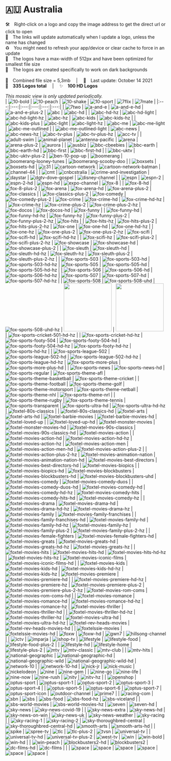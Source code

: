🇦🇺 Australia
===============
🛠 Right-click on a logo and copy the image address to get the direct url or click to open  
🔗 The links will update automatically when I update a logo, unless the name has changed  
♻️ You might need to refresh your app/device or clear cache to force in an update  
📐 The logos have a max-width of 512px and have been optimized for smallest file size  
🖤 The logos are created specifically to work on dark backgrounds  
   
💾 Combined file size = 5,3mb  |  📅 Last update: October 14 2021  
🎨 __335 Logos total__  |  ✨ __100 HD Logos__
   
   
*This mosaic view is only updated periodically.*  
| ![10-bold] | ![10-peach] | ![10-shake] | ![10-sport] | ![7flix] | ![7mate] |
|:---:|:---:|:---:|:---:|:---:|:---:|
| ![7two] | ![a-and-e] | ![a-and-e-hd] | ![a-and-e-plus-2] | ![abc] | ![abc-hd] |
| ![abc-hd-hz] | ![abc-hd-light] | ![abc-hd-light-hz] | ![abc-hz] | ![abc-kids] | ![abc-kids-hz] |
| ![abc-kids-plus] | ![abc-light] | ![abc-light-hz] | ![abc-me] | ![abc-me-light] | ![abc-me-outlined] |
| ![abc-me-outlined-light] | ![abc-news] | ![abc-news-hz] | ![abc-tv-plus] | ![abc-tv-plus-hz] | ![acc-tv] |
| ![adult-swim] | ![animal-planet] | ![antenna-pacific] | ![arena] | ![arena-plus-2] | ![aurora] |
| ![ausbiz] | ![bbc-cbeebies] | ![bbc-earth] | ![bbc-earth-hd] | ![bbc-first] | ![bbc-first-hd] |
| ![bbc-uktv] | ![bbc-uktv-plus-2] | ![ben-10-pop-up] | ![boomerang] | ![boomerang-looney-tunes] | ![boomerang-scooby-doo] |
| ![boxsets] | ![boxsets-hd] | ![c31] | ![cartoon-network] | ![cartoon-network-batman] | ![channel-44] |
| ![cmt] | ![cnbcstralia] | ![crime-and-investigation] | ![daystar] | ![dgtv-dove-gospel] | ![disney-channel] |
| ![espn] | ![espn-2] | ![espn-2-hd] | ![espn-hd] | ![expo-channel] | ![fox-8] |
| ![fox-8-hd] | ![fox-8-plus-2] | ![fox-arena] | ![fox-arena-hd] | ![fox-arena-plus-2] | ![fox-classics] |
| ![fox-classics-plus-2] | ![fox-comedy] | ![fox-comedy-plus-2] | ![fox-crime] | ![fox-crime-hd] | ![fox-crime-hd-hz] |
| ![fox-crime-hz] | ![fox-crime-plus-2] | ![fox-crime-plus-2-hz] | ![fox-docos] | ![fox-docos-hd] | ![fox-funny] |
| ![fox-funny-hd] | ![fox-funny-hd-hz] | ![fox-funny-hz] | ![fox-funny-plus-2] | ![fox-funny-plus-2-hz] | ![fox-hits] |
| ![fox-hits-hz] | ![fox-hits-plus-2] | ![fox-hits-plus-2-hz] | ![fox-one] | ![fox-one-hd] | ![fox-one-hd-hz] |
| ![fox-one-hz] | ![fox-one-plus-2] | ![fox-one-plus-2-hz] | ![fox-scifi] | ![fox-scifi-hd] | ![fox-scifi-hd-hz] |
| ![fox-scifi-hz] | ![fox-scifi-plus-2] | ![fox-scifi-plus-2-hz] | ![fox-showcase] | ![fox-showcase-hd] | ![fox-showcase-plus-2] |
| ![fox-sleuth] | ![fox-sleuth-hd] | ![fox-sleuth-hd-hz] | ![fox-sleuth-hz] | ![fox-sleuth-plus-2] | ![fox-sleuth-plus-2-hz] |
| ![fox-sports-503] | ![fox-sports-503-hd] | ![fox-sports-503-hd-hz] | ![fox-sports-505] | ![fox-sports-505-hd] | ![fox-sports-505-hd-hz] |
| ![fox-sports-506] | ![fox-sports-506-hd] | ![fox-sports-506-hd-hz] | ![fox-sports-507] | ![fox-sports-507-hd] | ![fox-sports-507-hd-hz] |
| ![fox-sports-508] | ![fox-sports-508-uhd] | ![fox-sports-508-uhd-hz] | <img src=https://raw.githubusercontent.com/Tapiosinn/tv-logos/master/countries/australia/fox-sports-cricket-501-au.png height="150px"> | <img src=https://raw.githubusercontent.com/Tapiosinn/tv-logos/master/countries/australia/fox-sports-cricket-501-hd-au.png height="150px"> | ![fox-sports-cricket-501-hd-hz] |
| ![fox-sports-cricket-hd-hz] | ![fox-sports-footy-504] | ![fox-sports-footy-504-hd] | ![fox-sports-footy-504-hd-hz] | ![fox-sports-footy-hd-hz] | ![fox-sports-hd-hz] |
| ![fox-sports-league-502] | ![fox-sports-league-502-hd] | ![fox-sports-league-502-hd-hz] | ![fox-sports-league-hd-hz] | ![fox-sports-more-plus] | ![fox-sports-more-plus-hd] |
| ![fox-sports-news] | ![fox-sports-news-hd] | ![fox-sports-regular] | ![fox-sports-theme-afl] | ![fox-sports-theme-basketball] | ![fox-sports-theme-cricket] |
| ![fox-sports-theme-football] | ![fox-sports-theme-golf] | ![fox-sports-theme-motorsport] | ![fox-sports-theme-netball] | ![fox-sports-theme-nhl] | ![fox-sports-theme-nrl] |
| ![fox-sports-theme-rugby] | ![fox-sports-theme-tennis] | ![fox-sports-transparent] | ![fox-sports-ultra-hd] | ![fox-sports-ultra-hd-hz] | ![foxtel-80s-classics] |
| ![foxtel-80s-classics-hd] | ![foxtel-arts] | ![foxtel-arts-hd] | ![foxtel-barbie-movies] | ![foxtel-barbie-movies-hd] | ![foxtel-loved-up] |
| ![foxtel-loved-up-hd] | ![foxtel-monster-movies] | ![foxtel-monster-movies-hd] | ![foxtel-movies-90s-classics] | ![foxtel-movies-90s-classics-hd] | ![foxtel-movies-action] |
| ![foxtel-movies-action-hd] | ![foxtel-movies-action-hd-hz] | ![foxtel-movies-action-hz] | ![foxtel-movies-action-men] | ![foxtel-movies-action-men-hd] | ![foxtel-movies-action-plus-2] |
| ![foxtel-movies-action-plus-2-hz] | ![foxtel-movies-animation-nation] | ![foxtel-movies-animation-nation-hd] | ![foxtel-movies-best-directors] | ![foxtel-movies-best-directors-hd] | ![foxtel-movies-biopics] |
| ![foxtel-movies-biopics-hd] | ![foxtel-movies-blockbusters] | ![foxtel-movies-blockbusters-hd] | ![foxtel-movies-blockbusters-uhd] | ![foxtel-movies-comedy] | ![foxtel-movies-comedy-duos] |
| ![foxtel-movies-comedy-duos-hd] | ![foxtel-movies-comedy-hd] | ![foxtel-movies-comedy-hd-hz] | ![foxtel-movies-comedy-hits] | ![foxtel-movies-comedy-hits-hd] | ![foxtel-movies-comedy-hz] |
| ![foxtel-movies-drama] | ![foxtel-movies-drama-hd] | ![foxtel-movies-drama-hd-hz] | ![foxtel-movies-drama-hz] | ![foxtel-movies-family] | ![foxtel-movies-family-franchises] |
| ![foxtel-movies-family-franchises-hd] | ![foxtel-movies-family-hd] | ![foxtel-movies-family-hd-hz] | ![foxtel-movies-family-hz] | ![foxtel-movies-family-plus-2] | ![foxtel-movies-family-plus-2-hz] |
| ![foxtel-movies-female-fighters] | ![foxtel-movies-female-fighters-hd] | ![foxtel-movies-greats] | ![foxtel-movies-greats-hd] | ![foxtel-movies-greats-hd-hz] | ![foxtel-movies-greats-hz] |
| ![foxtel-movies-hits] | ![foxtel-movies-hits-hd] | ![foxtel-movies-hits-hd-hz] | ![foxtel-movies-hits-hz] | ![foxtel-movies-iconic-films] | ![foxtel-movies-iconic-films-hd] |
| ![foxtel-movies-kids] | ![foxtel-movies-kids-hd] | ![foxtel-movies-kids-hd-hz] | ![foxtel-movies-kids-hz] | ![foxtel-movies-premiere] | ![foxtel-movies-premiere-hd] |
| ![foxtel-movies-premiere-hd-hz] | ![foxtel-movies-premiere-hz] | ![foxtel-movies-premiere-plus-2] | ![foxtel-movies-premiere-plus-2-hz] | ![foxtel-movies-rom-coms] | ![foxtel-movies-rom-coms-hd] |
| ![foxtel-movies-romance] | ![foxtel-movies-romance-hd] | ![foxtel-movies-romance-hd-hz] | ![foxtel-movies-romance-hz] | ![foxtel-movies-thriller] | ![foxtel-movies-thriller-hd] |
| ![foxtel-movies-thriller-hd-hz] | ![foxtel-movies-thriller-hz] | ![foxtel-movies-ultra-hd] | ![foxtel-movies-ultra-hd-hz] | ![foxtel-rev-heads-movies] | ![foxtel-rev-heads-movies-hd] |
| ![foxtelssie-movies] | ![foxtelssie-movies-hd] | ![foxw] | ![foxw-hd] | ![gwn7] | ![hillsong-channel] |
| ![ictv] | ![imparja] | ![ishop-tv] | ![lifestyle] | ![lifestyle-food] | ![lifestyle-food-plus-2] |
| ![lifestyle-hd] | ![lifestyle-home] | ![lifestyle-plus-2] | ![mtv] | ![mtv-classic] | ![mtv-club] |
| ![mtv-hits] | ![national-geographic] | ![national-geographic-hd] | ![national-geographic-wild] | ![national-geographic-wild-hd] | ![network-10] |
| ![network-10-hd] | ![nick-jr] | ![nick-music] | ![nickelodeon] | ![nine] | ![nine-gem] |
| ![nine-go] | ![nine-life] | ![nine-now] | ![nine-rush] | ![nitv] | ![nitv-hz] |
| ![openshop] | ![optus-sport] | ![optus-sport-1] | ![optus-sport-2] | ![optus-sport-3] | ![optus-sport-4] |
| ![optus-sport-5] | ![optus-sport-6] | ![optus-sport-7] | ![optus-sport-icon] | ![outdoor-channel] | ![prime7] |
| ![racing-com] | ![sbn] | ![sbs] | ![sbs-food] | ![sbs-food-hz] | ![sbs-viceland] |
| ![sbs-world-movies] | ![sbs-world-movies-hz] | ![seven] | ![seven-hd] | ![sky-news] | ![sky-news-covid-19] |
| ![sky-news-extra] | ![sky-news-hd] | ![sky-news-on-win] | ![sky-news-uk] | ![sky-news-weather] | ![sky-racing] |
| ![sky-racing-1] | ![sky-racing-2] | ![sky-thoroughbred-central] | ![sky-thoroughbred-central-hd] | ![smooth-arts] | ![smooth-arts-hd] |
| ![spike] | ![spree-tv] | ![tlc] | ![tlc-plus-2] | ![tvsn] | ![universal-tv] |
| ![universal-tv-hd] | ![universal-tv-plus-2] | ![west-tv] | ![win] | ![win-bold] | ![win-hd] |
| ![win-peach] | ![blockbusters2-hd] | ![blockbusters2] | ![dc-films-hd] | ![dc-films] |  |
| ![space] | ![space] | ![space] | ![space] | ![space] | ![space] |

[10-bold]:https://raw.githubusercontent.com/Tapiosinn/tv-logos/master/countries/australia/10-bold-au.png
[10-peach]:https://raw.githubusercontent.com/Tapiosinn/tv-logos/master/countries/australia/10-peach-au.png
[10-shake]:https://raw.githubusercontent.com/Tapiosinn/tv-logos/master/countries/australia/10-shake-au.png
[10-sport]:https://raw.githubusercontent.com/Tapiosinn/tv-logos/master/countries/australia/10-sport-au.png
[7flix]:https://raw.githubusercontent.com/Tapiosinn/tv-logos/master/countries/australia/7flix-au.png
[7mate]:https://raw.githubusercontent.com/Tapiosinn/tv-logos/master/countries/australia/7mate-au.png
[7two]:https://raw.githubusercontent.com/Tapiosinn/tv-logos/master/countries/australia/7two-au.png
[a-and-e]:https://raw.githubusercontent.com/Tapiosinn/tv-logos/master/countries/australia/a-and-e-au.png
[a-and-e-hd]:https://raw.githubusercontent.com/Tapiosinn/tv-logos/master/countries/australia/a-and-e-hd-au.png
[a-and-e-plus-2]:https://raw.githubusercontent.com/Tapiosinn/tv-logos/master/countries/australia/a-and-e-plus-2-au.png
[abc]:https://raw.githubusercontent.com/Tapiosinn/tv-logos/master/countries/australia/abc-au.png
[abc-hd]:https://raw.githubusercontent.com/Tapiosinn/tv-logos/master/countries/australia/abc-hd-au.png
[abc-hd-hz]:https://raw.githubusercontent.com/Tapiosinn/tv-logos/master/countries/australia/abc-hd-hz-au.png
[abc-hd-light]:https://raw.githubusercontent.com/Tapiosinn/tv-logos/master/countries/australia/abc-hd-light-au.png
[abc-hd-light-hz]:https://raw.githubusercontent.com/Tapiosinn/tv-logos/master/countries/australia/abc-hd-light-hz-au.png
[abc-hz]:https://raw.githubusercontent.com/Tapiosinn/tv-logos/master/countries/australia/abc-hz-au.png
[abc-kids]:https://raw.githubusercontent.com/Tapiosinn/tv-logos/master/countries/australia/abc-kids-au.png
[abc-kids-hz]:https://raw.githubusercontent.com/Tapiosinn/tv-logos/master/countries/australia/abc-kids-hz-au.png
[abc-kids-plus]:https://raw.githubusercontent.com/Tapiosinn/tv-logos/master/countries/australia/abc-kids-plus-au.png
[abc-light]:https://raw.githubusercontent.com/Tapiosinn/tv-logos/master/countries/australia/abc-light-au.png
[abc-light-hz]:https://raw.githubusercontent.com/Tapiosinn/tv-logos/master/countries/australia/abc-light-hz-au.png
[abc-me]:https://raw.githubusercontent.com/Tapiosinn/tv-logos/master/countries/australia/abc-me-au.png
[abc-me-light]:https://raw.githubusercontent.com/Tapiosinn/tv-logos/master/countries/australia/abc-me-light-au.png
[abc-me-outlined]:https://raw.githubusercontent.com/Tapiosinn/tv-logos/master/countries/australia/abc-me-outlined-au.png
[abc-me-outlined-light]:https://raw.githubusercontent.com/Tapiosinn/tv-logos/master/countries/australia/abc-me-outlined-light-au.png
[abc-news]:https://raw.githubusercontent.com/Tapiosinn/tv-logos/master/countries/australia/abc-news-au.png
[abc-news-hz]:https://raw.githubusercontent.com/Tapiosinn/tv-logos/master/countries/australia/abc-news-hz-au.png
[abc-tv-plus]:https://raw.githubusercontent.com/Tapiosinn/tv-logos/master/countries/australia/abc-tv-plus-au.png
[abc-tv-plus-hz]:https://raw.githubusercontent.com/Tapiosinn/tv-logos/master/countries/australia/abc-tv-plus-hz-au.png
[acc-tv]:https://raw.githubusercontent.com/Tapiosinn/tv-logos/master/countries/australia/acc-tv-au.png
[adult-swim]:https://raw.githubusercontent.com/Tapiosinn/tv-logos/master/countries/australia/adult-swim-au.png
[animal-planet]:https://raw.githubusercontent.com/Tapiosinn/tv-logos/master/countries/australia/animal-planet-au.png
[antenna-pacific]:https://raw.githubusercontent.com/Tapiosinn/tv-logos/master/countries/australia/antenna-pacific-au.png
[arena]:https://raw.githubusercontent.com/Tapiosinn/tv-logos/master/countries/australia/arena-au.png
[arena-plus-2]:https://raw.githubusercontent.com/Tapiosinn/tv-logos/master/countries/australia/arena-plus-2-au.png
[aurora]:https://raw.githubusercontent.com/Tapiosinn/tv-logos/master/countries/australia/aurora-au.png
[ausbiz]:https://raw.githubusercontent.com/Tapiosinn/tv-logos/master/countries/australia/ausbiz-au.png
[bbc-cbeebies]:https://raw.githubusercontent.com/Tapiosinn/tv-logos/master/countries/australia/bbc-cbeebies-au.png
[bbc-earth]:https://raw.githubusercontent.com/Tapiosinn/tv-logos/master/countries/australia/bbc-earth-au.png
[bbc-earth-hd]:https://raw.githubusercontent.com/Tapiosinn/tv-logos/master/countries/australia/bbc-earth-hd-au.png
[bbc-first]:https://raw.githubusercontent.com/Tapiosinn/tv-logos/master/countries/australia/bbc-first-au.png
[bbc-first-hd]:https://raw.githubusercontent.com/Tapiosinn/tv-logos/master/countries/australia/bbc-first-hd-au.png
[bbc-uktv]:https://raw.githubusercontent.com/Tapiosinn/tv-logos/master/countries/australia/bbc-uktv-au.png
[bbc-uktv-plus-2]:https://raw.githubusercontent.com/Tapiosinn/tv-logos/master/countries/australia/bbc-uktv-plus-2-au.png
[ben-10-pop-up]:https://raw.githubusercontent.com/Tapiosinn/tv-logos/master/countries/australia/ben-10-pop-up-au.png
[boomerang]:https://raw.githubusercontent.com/Tapiosinn/tv-logos/master/countries/australia/boomerang-au.png
[boomerang-looney-tunes]:https://raw.githubusercontent.com/Tapiosinn/tv-logos/master/countries/australia/boomerang-looney-tunes-au.png
[boomerang-scooby-doo]:https://raw.githubusercontent.com/Tapiosinn/tv-logos/master/countries/australia/boomerang-scooby-doo-au.png
[boxsets]:https://raw.githubusercontent.com/Tapiosinn/tv-logos/master/countries/australia/boxsets-au.png
[boxsets-hd]:https://raw.githubusercontent.com/Tapiosinn/tv-logos/master/countries/australia/boxsets-hd-au.png
[c31]:https://raw.githubusercontent.com/Tapiosinn/tv-logos/master/countries/australia/c31-au.png
[cartoon-network]:https://raw.githubusercontent.com/Tapiosinn/tv-logos/master/countries/australia/cartoon-network-au.png
[cartoon-network-batman]:https://raw.githubusercontent.com/Tapiosinn/tv-logos/master/countries/australia/cartoon-network-batman-au.png
[channel-44]:https://raw.githubusercontent.com/Tapiosinn/tv-logos/master/countries/australia/channel-44-au.png
[cmt]:https://raw.githubusercontent.com/Tapiosinn/tv-logos/master/countries/australia/cmt-au.png
[cnbcstralia]:https://raw.githubusercontent.com/Tapiosinn/tv-logos/master/countries/australia/cnbc-australia-au.png
[crime-and-investigation]:https://raw.githubusercontent.com/Tapiosinn/tv-logos/master/countries/australia/crime-and-investigation-au.png
[daystar]:https://raw.githubusercontent.com/Tapiosinn/tv-logos/master/countries/australia/daystar-au.png
[dgtv-dove-gospel]:https://raw.githubusercontent.com/Tapiosinn/tv-logos/master/countries/australia/dgtv-dove-gospel-au.png
[disney-channel]:https://raw.githubusercontent.com/Tapiosinn/tv-logos/master/countries/australia/disney-channel-au.png
[espn]:https://raw.githubusercontent.com/Tapiosinn/tv-logos/master/countries/australia/espn-au.png
[espn-2]:https://raw.githubusercontent.com/Tapiosinn/tv-logos/master/countries/australia/espn-2-au.png
[espn-2-hd]:https://raw.githubusercontent.com/Tapiosinn/tv-logos/master/countries/australia/espn-2-hd-au.png
[espn-hd]:https://raw.githubusercontent.com/Tapiosinn/tv-logos/master/countries/australia/espn-hd-au.png
[expo-channel]:https://raw.githubusercontent.com/Tapiosinn/tv-logos/master/countries/australia/expo-channel-au.png
[fox-8]:https://raw.githubusercontent.com/Tapiosinn/tv-logos/master/countries/australia/fox-8-au.png
[fox-8-hd]:https://raw.githubusercontent.com/Tapiosinn/tv-logos/master/countries/australia/fox-8-hd-au.png
[fox-8-plus-2]:https://raw.githubusercontent.com/Tapiosinn/tv-logos/master/countries/australia/fox-8-plus-2-au.png
[fox-arena]:https://raw.githubusercontent.com/Tapiosinn/tv-logos/master/countries/australia/fox-arena-au.png
[fox-arena-hd]:https://raw.githubusercontent.com/Tapiosinn/tv-logos/master/countries/australia/fox-arena-hd-au.png
[fox-arena-plus-2]:https://raw.githubusercontent.com/Tapiosinn/tv-logos/master/countries/australia/fox-arena-plus-2-au.png
[fox-classics]:https://raw.githubusercontent.com/Tapiosinn/tv-logos/master/countries/australia/fox-classics-au.png
[fox-classics-plus-2]:https://raw.githubusercontent.com/Tapiosinn/tv-logos/master/countries/australia/fox-classics-plus-2-au.png
[fox-comedy]:https://raw.githubusercontent.com/Tapiosinn/tv-logos/master/countries/australia/fox-comedy-au.png
[fox-comedy-plus-2]:https://raw.githubusercontent.com/Tapiosinn/tv-logos/master/countries/australia/fox-comedy-plus-2-au.png
[fox-crime]:https://raw.githubusercontent.com/Tapiosinn/tv-logos/master/countries/australia/fox-crime-au.png
[fox-crime-hd]:https://raw.githubusercontent.com/Tapiosinn/tv-logos/master/countries/australia/fox-crime-hd-au.png
[fox-crime-hd-hz]:https://raw.githubusercontent.com/Tapiosinn/tv-logos/master/countries/australia/fox-crime-hd-hz-au.png
[fox-crime-hz]:https://raw.githubusercontent.com/Tapiosinn/tv-logos/master/countries/australia/fox-crime-hz-au.png
[fox-crime-plus-2]:https://raw.githubusercontent.com/Tapiosinn/tv-logos/master/countries/australia/fox-crime-plus-2-au.png
[fox-crime-plus-2-hz]:https://raw.githubusercontent.com/Tapiosinn/tv-logos/master/countries/australia/fox-crime-plus-2-hz-au.png
[fox-docos]:https://raw.githubusercontent.com/Tapiosinn/tv-logos/master/countries/australia/fox-docos-au.png
[fox-docos-hd]:https://raw.githubusercontent.com/Tapiosinn/tv-logos/master/countries/australia/fox-docos-hd-au.png
[fox-funny]:https://raw.githubusercontent.com/Tapiosinn/tv-logos/master/countries/australia/fox-funny-au.png
[fox-funny-hd]:https://raw.githubusercontent.com/Tapiosinn/tv-logos/master/countries/australia/fox-funny-hd-au.png
[fox-funny-hd-hz]:https://raw.githubusercontent.com/Tapiosinn/tv-logos/master/countries/australia/fox-funny-hd-hz-au.png
[fox-funny-hz]:https://raw.githubusercontent.com/Tapiosinn/tv-logos/master/countries/australia/fox-funny-hz-au.png
[fox-funny-plus-2]:https://raw.githubusercontent.com/Tapiosinn/tv-logos/master/countries/australia/fox-funny-plus-2-au.png
[fox-funny-plus-2-hz]:https://raw.githubusercontent.com/Tapiosinn/tv-logos/master/countries/australia/fox-funny-plus-2-hz-au.png
[fox-hits]:https://raw.githubusercontent.com/Tapiosinn/tv-logos/master/countries/australia/fox-hits-au.png
[fox-hits-hz]:https://raw.githubusercontent.com/Tapiosinn/tv-logos/master/countries/australia/fox-hits-hz-au.png
[fox-hits-plus-2]:https://raw.githubusercontent.com/Tapiosinn/tv-logos/master/countries/australia/fox-hits-plus-2-au.png
[fox-hits-plus-2-hz]:https://raw.githubusercontent.com/Tapiosinn/tv-logos/master/countries/australia/fox-hits-plus-2-hz-au.png
[fox-one]:https://raw.githubusercontent.com/Tapiosinn/tv-logos/master/countries/australia/fox-one-au.png
[fox-one-hd]:https://raw.githubusercontent.com/Tapiosinn/tv-logos/master/countries/australia/fox-one-hd-au.png
[fox-one-hd-hz]:https://raw.githubusercontent.com/Tapiosinn/tv-logos/master/countries/australia/fox-one-hd-hz-au.png
[fox-one-hz]:https://raw.githubusercontent.com/Tapiosinn/tv-logos/master/countries/australia/fox-one-hz-au.png
[fox-one-plus-2]:https://raw.githubusercontent.com/Tapiosinn/tv-logos/master/countries/australia/fox-one-plus-2-au.png
[fox-one-plus-2-hz]:https://raw.githubusercontent.com/Tapiosinn/tv-logos/master/countries/australia/fox-one-plus-2-hz-au.png
[fox-scifi]:https://raw.githubusercontent.com/Tapiosinn/tv-logos/master/countries/australia/fox-scifi-au.png
[fox-scifi-hd]:https://raw.githubusercontent.com/Tapiosinn/tv-logos/master/countries/australia/fox-scifi-hd-au.png
[fox-scifi-hd-hz]:https://raw.githubusercontent.com/Tapiosinn/tv-logos/master/countries/australia/fox-scifi-hd-hz-au.png
[fox-scifi-hz]:https://raw.githubusercontent.com/Tapiosinn/tv-logos/master/countries/australia/fox-scifi-hz-au.png
[fox-scifi-plus-2]:https://raw.githubusercontent.com/Tapiosinn/tv-logos/master/countries/australia/fox-scifi-plus-2-au.png
[fox-scifi-plus-2-hz]:https://raw.githubusercontent.com/Tapiosinn/tv-logos/master/countries/australia/fox-scifi-plus-2-hz-au.png
[fox-showcase]:https://raw.githubusercontent.com/Tapiosinn/tv-logos/master/countries/australia/fox-showcase-au.png
[fox-showcase-hd]:https://raw.githubusercontent.com/Tapiosinn/tv-logos/master/countries/australia/fox-showcase-hd-au.png
[fox-showcase-plus-2]:https://raw.githubusercontent.com/Tapiosinn/tv-logos/master/countries/australia/fox-showcase-plus-2-au.png
[fox-sleuth]:https://raw.githubusercontent.com/Tapiosinn/tv-logos/master/countries/australia/fox-sleuth-au.png
[fox-sleuth-hd]:https://raw.githubusercontent.com/Tapiosinn/tv-logos/master/countries/australia/fox-sleuth-hd-au.png
[fox-sleuth-hd-hz]:https://raw.githubusercontent.com/Tapiosinn/tv-logos/master/countries/australia/fox-sleuth-hd-hz-au.png
[fox-sleuth-hz]:https://raw.githubusercontent.com/Tapiosinn/tv-logos/master/countries/australia/fox-sleuth-hz-au.png
[fox-sleuth-plus-2]:https://raw.githubusercontent.com/Tapiosinn/tv-logos/master/countries/australia/fox-sleuth-plus-2-au.png
[fox-sleuth-plus-2-hz]:https://raw.githubusercontent.com/Tapiosinn/tv-logos/master/countries/australia/fox-sleuth-plus-2-hz-au.png
[fox-sports-503]:https://raw.githubusercontent.com/Tapiosinn/tv-logos/master/countries/australia/fox-sports-503-au.png
[fox-sports-503-hd]:https://raw.githubusercontent.com/Tapiosinn/tv-logos/master/countries/australia/fox-sports-503-hd-au.png
[fox-sports-503-hd-hz]:https://raw.githubusercontent.com/Tapiosinn/tv-logos/master/countries/australia/fox-sports-503-hd-hz-au.png
[fox-sports-505]:https://raw.githubusercontent.com/Tapiosinn/tv-logos/master/countries/australia/fox-sports-505-au.png
[fox-sports-505-hd]:https://raw.githubusercontent.com/Tapiosinn/tv-logos/master/countries/australia/fox-sports-505-hd-au.png
[fox-sports-505-hd-hz]:https://raw.githubusercontent.com/Tapiosinn/tv-logos/master/countries/australia/fox-sports-505-hd-hz-au.png
[fox-sports-506]:https://raw.githubusercontent.com/Tapiosinn/tv-logos/master/countries/australia/fox-sports-506-au.png
[fox-sports-506-hd]:https://raw.githubusercontent.com/Tapiosinn/tv-logos/master/countries/australia/fox-sports-506-hd-au.png
[fox-sports-506-hd-hz]:https://raw.githubusercontent.com/Tapiosinn/tv-logos/master/countries/australia/fox-sports-506-hd-hz-au.png
[fox-sports-507]:https://raw.githubusercontent.com/Tapiosinn/tv-logos/master/countries/australia/fox-sports-507-au.png
[fox-sports-507-hd]:https://raw.githubusercontent.com/Tapiosinn/tv-logos/master/countries/australia/fox-sports-507-hd-au.png
[fox-sports-507-hd-hz]:https://raw.githubusercontent.com/Tapiosinn/tv-logos/master/countries/australia/fox-sports-507-hd-hz-au.png
[fox-sports-508]:https://raw.githubusercontent.com/Tapiosinn/tv-logos/master/countries/australia/fox-sports-508-au.png
[fox-sports-508-uhd]:https://raw.githubusercontent.com/Tapiosinn/tv-logos/master/countries/australia/fox-sports-508-uhd-au.png
[fox-sports-508-uhd-hz]:https://raw.githubusercontent.com/Tapiosinn/tv-logos/master/countries/australia/fox-sports-508-uhd-hz-au.png
[fox-sports-cricket-501]:https://raw.githubusercontent.com/Tapiosinn/tv-logos/master/countries/australia/fox-sports-cricket-501-au.png
[fox-sports-cricket-501-hd]:https://raw.githubusercontent.com/Tapiosinn/tv-logos/master/countries/australia/fox-sports-cricket-501-hd-au.png
[fox-sports-cricket-501-hd-hz]:https://raw.githubusercontent.com/Tapiosinn/tv-logos/master/countries/australia/fox-sports-cricket-501-hd-hz-au.png
[fox-sports-cricket-hd-hz]:https://raw.githubusercontent.com/Tapiosinn/tv-logos/master/countries/australia/fox-sports-cricket-hd-hz-au.png
[fox-sports-footy-504]:https://raw.githubusercontent.com/Tapiosinn/tv-logos/master/countries/australia/fox-sports-footy-504-au.png
[fox-sports-footy-504-hd]:https://raw.githubusercontent.com/Tapiosinn/tv-logos/master/countries/australia/fox-sports-footy-504-hd-au.png
[fox-sports-footy-504-hd-hz]:https://raw.githubusercontent.com/Tapiosinn/tv-logos/master/countries/australia/fox-sports-footy-504-hd-hz-au.png
[fox-sports-footy-hd-hz]:https://raw.githubusercontent.com/Tapiosinn/tv-logos/master/countries/australia/fox-sports-footy-hd-hz-au.png
[fox-sports-hd-hz]:https://raw.githubusercontent.com/Tapiosinn/tv-logos/master/countries/australia/fox-sports-hd-hz-au.png
[fox-sports-league-502]:https://raw.githubusercontent.com/Tapiosinn/tv-logos/master/countries/australia/fox-sports-league-502-au.png
[fox-sports-league-502-hd]:https://raw.githubusercontent.com/Tapiosinn/tv-logos/master/countries/australia/fox-sports-league-502-hd-au.png
[fox-sports-league-502-hd-hz]:https://raw.githubusercontent.com/Tapiosinn/tv-logos/master/countries/australia/fox-sports-league-502-hd-hz-au.png
[fox-sports-league-hd-hz]:https://raw.githubusercontent.com/Tapiosinn/tv-logos/master/countries/australia/fox-sports-league-hd-hz-au.png
[fox-sports-more-plus]:https://raw.githubusercontent.com/Tapiosinn/tv-logos/master/countries/australia/fox-sports-more-plus-au.png
[fox-sports-more-plus-hd]:https://raw.githubusercontent.com/Tapiosinn/tv-logos/master/countries/australia/fox-sports-more-plus-hd-au.png
[fox-sports-news]:https://raw.githubusercontent.com/Tapiosinn/tv-logos/master/countries/australia/fox-sports-news-au.png
[fox-sports-news-hd]:https://raw.githubusercontent.com/Tapiosinn/tv-logos/master/countries/australia/fox-sports-news-hd-au.png
[fox-sports-regular]:https://raw.githubusercontent.com/Tapiosinn/tv-logos/master/countries/australia/fox-sports-regular-au.png
[fox-sports-theme-afl]:https://raw.githubusercontent.com/Tapiosinn/tv-logos/master/countries/australia/fox-sports-theme-afl-au.png
[fox-sports-theme-basketball]:https://raw.githubusercontent.com/Tapiosinn/tv-logos/master/countries/australia/fox-sports-theme-basketball-au.png
[fox-sports-theme-cricket]:https://raw.githubusercontent.com/Tapiosinn/tv-logos/master/countries/australia/fox-sports-theme-cricket-au.png
[fox-sports-theme-football]:https://raw.githubusercontent.com/Tapiosinn/tv-logos/master/countries/australia/fox-sports-theme-football-au.png
[fox-sports-theme-golf]:https://raw.githubusercontent.com/Tapiosinn/tv-logos/master/countries/australia/fox-sports-theme-golf-au.png
[fox-sports-theme-motorsport]:https://raw.githubusercontent.com/Tapiosinn/tv-logos/master/countries/australia/fox-sports-theme-motorsport-au.png
[fox-sports-theme-netball]:https://raw.githubusercontent.com/Tapiosinn/tv-logos/master/countries/australia/fox-sports-theme-netball-au.png
[fox-sports-theme-nhl]:https://raw.githubusercontent.com/Tapiosinn/tv-logos/master/countries/australia/fox-sports-theme-nhl-au.png
[fox-sports-theme-nrl]:https://raw.githubusercontent.com/Tapiosinn/tv-logos/master/countries/australia/fox-sports-theme-nrl-au.png
[fox-sports-theme-rugby]:https://raw.githubusercontent.com/Tapiosinn/tv-logos/master/countries/australia/fox-sports-theme-rugby-au.png
[fox-sports-theme-tennis]:https://raw.githubusercontent.com/Tapiosinn/tv-logos/master/countries/australia/fox-sports-theme-tennis-au.png
[fox-sports-transparent]:https://raw.githubusercontent.com/Tapiosinn/tv-logos/master/countries/australia/fox-sports-transparent-au.png
[fox-sports-ultra-hd]:https://raw.githubusercontent.com/Tapiosinn/tv-logos/master/countries/australia/fox-sports-ultra-hd-au.png
[fox-sports-ultra-hd-hz]:https://raw.githubusercontent.com/Tapiosinn/tv-logos/master/countries/australia/fox-sports-ultra-hd-hz-au.png
[foxtel-80s-classics]:https://raw.githubusercontent.com/Tapiosinn/tv-logos/master/countries/australia/foxtel-movies/foxtel-80s-classics-au.png
[foxtel-80s-classics-hd]:https://raw.githubusercontent.com/Tapiosinn/tv-logos/master/countries/australia/foxtel-movies/foxtel-80s-classics-hd-au.png
[foxtel-arts]:https://raw.githubusercontent.com/Tapiosinn/tv-logos/master/countries/australia/foxtel-arts-au.png
[foxtel-arts-hd]:https://raw.githubusercontent.com/Tapiosinn/tv-logos/master/countries/australia/foxtel-arts-hd-au.png
[foxtel-barbie-movies]:https://raw.githubusercontent.com/Tapiosinn/tv-logos/master/countries/australia/foxtel-movies/foxtel-barbie-movies-au.png
[foxtel-barbie-movies-hd]:https://raw.githubusercontent.com/Tapiosinn/tv-logos/master/countries/australia/foxtel-movies/foxtel-barbie-movies-hd-au.png
[foxtel-loved-up]:https://raw.githubusercontent.com/Tapiosinn/tv-logos/master/countries/australia/foxtel-movies/foxtel-loved-up-au.png
[foxtel-loved-up-hd]:https://raw.githubusercontent.com/Tapiosinn/tv-logos/master/countries/australia/foxtel-movies/foxtel-loved-up-hd-au.png
[foxtel-monster-movies]:https://raw.githubusercontent.com/Tapiosinn/tv-logos/master/countries/australia/foxtel-movies/foxtel-monster-movies-au.png
[foxtel-monster-movies-hd]:https://raw.githubusercontent.com/Tapiosinn/tv-logos/master/countries/australia/foxtel-movies/foxtel-monster-movies-hd-au.png
[foxtel-movies-90s-classics]:https://raw.githubusercontent.com/Tapiosinn/tv-logos/master/countries/australia/foxtel-movies/foxtel-movies-90s-classics-au.png
[foxtel-movies-90s-classics-hd]:https://raw.githubusercontent.com/Tapiosinn/tv-logos/master/countries/australia/foxtel-movies/foxtel-movies-90s-classics-hd-au.png
[foxtel-movies-action]:https://raw.githubusercontent.com/Tapiosinn/tv-logos/master/countries/australia/foxtel-movies/foxtel-movies-action-au.png
[foxtel-movies-action-hd]:https://raw.githubusercontent.com/Tapiosinn/tv-logos/master/countries/australia/foxtel-movies/foxtel-movies-action-hd-au.png
[foxtel-movies-action-hd-hz]:https://raw.githubusercontent.com/Tapiosinn/tv-logos/master/countries/australia/foxtel-movies/foxtel-movies-action-hd-hz-au.png
[foxtel-movies-action-hz]:https://raw.githubusercontent.com/Tapiosinn/tv-logos/master/countries/australia/foxtel-movies/foxtel-movies-action-hz-au.png
[foxtel-movies-action-men]:https://raw.githubusercontent.com/Tapiosinn/tv-logos/master/countries/australia/foxtel-movies/foxtel-movies-action-men-au.png
[foxtel-movies-action-men-hd]:https://raw.githubusercontent.com/Tapiosinn/tv-logos/master/countries/australia/foxtel-movies/foxtel-movies-action-men-hd-au.png
[foxtel-movies-action-plus-2]:https://raw.githubusercontent.com/Tapiosinn/tv-logos/master/countries/australia/foxtel-movies/foxtel-movies-action-plus-2-au.png
[foxtel-movies-action-plus-2-hz]:https://raw.githubusercontent.com/Tapiosinn/tv-logos/master/countries/australia/foxtel-movies/foxtel-movies-action-plus-2-hz-au.png
[foxtel-movies-animation-nation]:https://raw.githubusercontent.com/Tapiosinn/tv-logos/master/countries/australia/foxtel-movies/foxtel-movies-animation-nation-au.png
[foxtel-movies-animation-nation-hd]:https://raw.githubusercontent.com/Tapiosinn/tv-logos/master/countries/australia/foxtel-movies/foxtel-movies-animation-nation-hd-au.png
[foxtel-movies-best-directors]:https://raw.githubusercontent.com/Tapiosinn/tv-logos/master/countries/australia/foxtel-movies/foxtel-movies-best-directors-au.png
[foxtel-movies-best-directors-hd]:https://raw.githubusercontent.com/Tapiosinn/tv-logos/master/countries/australia/foxtel-movies/foxtel-movies-best-directors-hd-au.png
[foxtel-movies-biopics]:https://raw.githubusercontent.com/Tapiosinn/tv-logos/master/countries/australia/foxtel-movies/foxtel-movies-biopics-au.png
[foxtel-movies-biopics-hd]:https://raw.githubusercontent.com/Tapiosinn/tv-logos/master/countries/australia/foxtel-movies/foxtel-movies-biopics-hd-au.png
[foxtel-movies-blockbusters]:https://raw.githubusercontent.com/Tapiosinn/tv-logos/master/countries/australia/foxtel-movies/foxtel-movies-blockbusters-au.png
[foxtel-movies-blockbusters-hd]:https://raw.githubusercontent.com/Tapiosinn/tv-logos/master/countries/australia/foxtel-movies/foxtel-movies-blockbusters-hd-au.png
[foxtel-movies-blockbusters-uhd]:https://raw.githubusercontent.com/Tapiosinn/tv-logos/master/countries/australia/foxtel-movies/foxtel-movies-blockbusters-uhd-au.png
[foxtel-movies-comedy]:https://raw.githubusercontent.com/Tapiosinn/tv-logos/master/countries/australia/foxtel-movies/foxtel-movies-comedy-au.png
[foxtel-movies-comedy-duos]:https://raw.githubusercontent.com/Tapiosinn/tv-logos/master/countries/australia/foxtel-movies/foxtel-movies-comedy-duos-au.png
[foxtel-movies-comedy-duos-hd]:https://raw.githubusercontent.com/Tapiosinn/tv-logos/master/countries/australia/foxtel-movies/foxtel-movies-comedy-duos-hd-au.png
[foxtel-movies-comedy-hd]:https://raw.githubusercontent.com/Tapiosinn/tv-logos/master/countries/australia/foxtel-movies/foxtel-movies-comedy-hd-au.png
[foxtel-movies-comedy-hd-hz]:https://raw.githubusercontent.com/Tapiosinn/tv-logos/master/countries/australia/foxtel-movies/foxtel-movies-comedy-hd-hz-au.png
[foxtel-movies-comedy-hits]:https://raw.githubusercontent.com/Tapiosinn/tv-logos/master/countries/australia/foxtel-movies/foxtel-movies-comedy-hits-au.png
[foxtel-movies-comedy-hits-hd]:https://raw.githubusercontent.com/Tapiosinn/tv-logos/master/countries/australia/foxtel-movies/foxtel-movies-comedy-hits-hd-au.png
[foxtel-movies-comedy-hz]:https://raw.githubusercontent.com/Tapiosinn/tv-logos/master/countries/australia/foxtel-movies/foxtel-movies-comedy-hz-au.png
[foxtel-movies-drama]:https://raw.githubusercontent.com/Tapiosinn/tv-logos/master/countries/australia/foxtel-movies/foxtel-movies-drama-au.png
[foxtel-movies-drama-hd]:https://raw.githubusercontent.com/Tapiosinn/tv-logos/master/countries/australia/foxtel-movies/foxtel-movies-drama-hd-au.png
[foxtel-movies-drama-hd-hz]:https://raw.githubusercontent.com/Tapiosinn/tv-logos/master/countries/australia/foxtel-movies/foxtel-movies-drama-hd-hz-au.png
[foxtel-movies-drama-hz]:https://raw.githubusercontent.com/Tapiosinn/tv-logos/master/countries/australia/foxtel-movies/foxtel-movies-drama-hz-au.png
[foxtel-movies-family]:https://raw.githubusercontent.com/Tapiosinn/tv-logos/master/countries/australia/foxtel-movies/foxtel-movies-family-au.png
[foxtel-movies-family-franchises]:https://raw.githubusercontent.com/Tapiosinn/tv-logos/master/countries/australia/foxtel-movies/foxtel-movies-family-franchises-au.png
[foxtel-movies-family-franchises-hd]:https://raw.githubusercontent.com/Tapiosinn/tv-logos/master/countries/australia/foxtel-movies/foxtel-movies-family-franchises-hd-au.png
[foxtel-movies-family-hd]:https://raw.githubusercontent.com/Tapiosinn/tv-logos/master/countries/australia/foxtel-movies/foxtel-movies-family-hd-au.png
[foxtel-movies-family-hd-hz]:https://raw.githubusercontent.com/Tapiosinn/tv-logos/master/countries/australia/foxtel-movies/foxtel-movies-family-hd-hz-au.png
[foxtel-movies-family-hz]:https://raw.githubusercontent.com/Tapiosinn/tv-logos/master/countries/australia/foxtel-movies/foxtel-movies-family-hz-au.png
[foxtel-movies-family-plus-2]:https://raw.githubusercontent.com/Tapiosinn/tv-logos/master/countries/australia/foxtel-movies/foxtel-movies-family-plus-2-au.png
[foxtel-movies-family-plus-2-hz]:https://raw.githubusercontent.com/Tapiosinn/tv-logos/master/countries/australia/foxtel-movies/foxtel-movies-family-plus-2-hz-au.png
[foxtel-movies-female-fighters]:https://raw.githubusercontent.com/Tapiosinn/tv-logos/master/countries/australia/foxtel-movies/foxtel-movies-female-fighters-au.png
[foxtel-movies-female-fighters-hd]:https://raw.githubusercontent.com/Tapiosinn/tv-logos/master/countries/australia/foxtel-movies/foxtel-movies-female-fighters-hd-au.png
[foxtel-movies-greats]:https://raw.githubusercontent.com/Tapiosinn/tv-logos/master/countries/australia/foxtel-movies/foxtel-movies-greats-au.png
[foxtel-movies-greats-hd]:https://raw.githubusercontent.com/Tapiosinn/tv-logos/master/countries/australia/foxtel-movies/foxtel-movies-greats-hd-au.png
[foxtel-movies-greats-hd-hz]:https://raw.githubusercontent.com/Tapiosinn/tv-logos/master/countries/australia/foxtel-movies/foxtel-movies-greats-hd-hz-au.png
[foxtel-movies-greats-hz]:https://raw.githubusercontent.com/Tapiosinn/tv-logos/master/countries/australia/foxtel-movies/foxtel-movies-greats-hz-au.png
[foxtel-movies-hits]:https://raw.githubusercontent.com/Tapiosinn/tv-logos/master/countries/australia/foxtel-movies/foxtel-movies-hits-au.png
[foxtel-movies-hits-hd]:https://raw.githubusercontent.com/Tapiosinn/tv-logos/master/countries/australia/foxtel-movies/foxtel-movies-hits-hd-au.png
[foxtel-movies-hits-hd-hz]:https://raw.githubusercontent.com/Tapiosinn/tv-logos/master/countries/australia/foxtel-movies/foxtel-movies-hits-hd-hz-au.png
[foxtel-movies-hits-hz]:https://raw.githubusercontent.com/Tapiosinn/tv-logos/master/countries/australia/foxtel-movies/foxtel-movies-hits-hz-au.png
[foxtel-movies-iconic-films]:https://raw.githubusercontent.com/Tapiosinn/tv-logos/master/countries/australia/foxtel-movies/foxtel-movies-iconic-films-au.png
[foxtel-movies-iconic-films-hd]:https://raw.githubusercontent.com/Tapiosinn/tv-logos/master/countries/australia/foxtel-movies/foxtel-movies-iconic-films-hd-au.png
[foxtel-movies-kids]:https://raw.githubusercontent.com/Tapiosinn/tv-logos/master/countries/australia/foxtel-movies/foxtel-movies-kids-au.png
[foxtel-movies-kids-hd]:https://raw.githubusercontent.com/Tapiosinn/tv-logos/master/countries/australia/foxtel-movies/foxtel-movies-kids-hd-au.png
[foxtel-movies-kids-hd-hz]:https://raw.githubusercontent.com/Tapiosinn/tv-logos/master/countries/australia/foxtel-movies/foxtel-movies-kids-hd-hz-au.png
[foxtel-movies-kids-hz]:https://raw.githubusercontent.com/Tapiosinn/tv-logos/master/countries/australia/foxtel-movies/foxtel-movies-kids-hz-au.png
[foxtel-movies-premiere]:https://raw.githubusercontent.com/Tapiosinn/tv-logos/master/countries/australia/foxtel-movies/foxtel-movies-premiere-au.png
[foxtel-movies-premiere-hd]:https://raw.githubusercontent.com/Tapiosinn/tv-logos/master/countries/australia/foxtel-movies/foxtel-movies-premiere-hd-au.png
[foxtel-movies-premiere-hd-hz]:https://raw.githubusercontent.com/Tapiosinn/tv-logos/master/countries/australia/foxtel-movies/foxtel-movies-premiere-hd-hz-au.png
[foxtel-movies-premiere-hz]:https://raw.githubusercontent.com/Tapiosinn/tv-logos/master/countries/australia/foxtel-movies/foxtel-movies-premiere-hz-au.png
[foxtel-movies-premiere-plus-2]:https://raw.githubusercontent.com/Tapiosinn/tv-logos/master/countries/australia/foxtel-movies/foxtel-movies-premiere-plus-2-au.png
[foxtel-movies-premiere-plus-2-hz]:https://raw.githubusercontent.com/Tapiosinn/tv-logos/master/countries/australia/foxtel-movies/foxtel-movies-premiere-plus-2-hz-au.png
[foxtel-movies-rom-coms]:https://raw.githubusercontent.com/Tapiosinn/tv-logos/master/countries/australia/foxtel-movies/foxtel-movies-rom-coms-au.png
[foxtel-movies-rom-coms-hd]:https://raw.githubusercontent.com/Tapiosinn/tv-logos/master/countries/australia/foxtel-movies/foxtel-movies-rom-coms-hd-au.png
[foxtel-movies-romance]:https://raw.githubusercontent.com/Tapiosinn/tv-logos/master/countries/australia/foxtel-movies/foxtel-movies-romance-au.png
[foxtel-movies-romance-hd]:https://raw.githubusercontent.com/Tapiosinn/tv-logos/master/countries/australia/foxtel-movies/foxtel-movies-romance-hd-au.png
[foxtel-movies-romance-hd-hz]:https://raw.githubusercontent.com/Tapiosinn/tv-logos/master/countries/australia/foxtel-movies/foxtel-movies-romance-hd-hz-au.png
[foxtel-movies-romance-hz]:https://raw.githubusercontent.com/Tapiosinn/tv-logos/master/countries/australia/foxtel-movies/foxtel-movies-romance-hz-au.png
[foxtel-movies-thriller]:https://raw.githubusercontent.com/Tapiosinn/tv-logos/master/countries/australia/foxtel-movies/foxtel-movies-thriller-au.png
[foxtel-movies-thriller-hd]:https://raw.githubusercontent.com/Tapiosinn/tv-logos/master/countries/australia/foxtel-movies/foxtel-movies-thriller-hd-au.png
[foxtel-movies-thriller-hd-hz]:https://raw.githubusercontent.com/Tapiosinn/tv-logos/master/countries/australia/foxtel-movies/foxtel-movies-thriller-hd-hz-au.png
[foxtel-movies-thriller-hz]:https://raw.githubusercontent.com/Tapiosinn/tv-logos/master/countries/australia/foxtel-movies/foxtel-movies-thriller-hz-au.png
[foxtel-movies-ultra-hd]:https://raw.githubusercontent.com/Tapiosinn/tv-logos/master/countries/australia/foxtel-movies/foxtel-movies-ultra-hd-au.png
[foxtel-movies-ultra-hd-hz]:https://raw.githubusercontent.com/Tapiosinn/tv-logos/master/countries/australia/foxtel-movies/foxtel-movies-ultra-hd-hz-au.png
[foxtel-rev-heads-movies]:https://raw.githubusercontent.com/Tapiosinn/tv-logos/master/countries/australia/foxtel-movies/foxtel-rev-heads-movies-au.png
[foxtel-rev-heads-movies-hd]:https://raw.githubusercontent.com/Tapiosinn/tv-logos/master/countries/australia/foxtel-movies/foxtel-rev-heads-movies-hd-au.png
[foxtelssie-movies]:https://raw.githubusercontent.com/Tapiosinn/tv-logos/master/countries/australia/foxtel-movies/foxtel-aussie-movies-au.png
[foxtelssie-movies-hd]:https://raw.githubusercontent.com/Tapiosinn/tv-logos/master/countries/australia/foxtel-movies/foxtel-aussie-movies-hd-au.png
[foxw]:https://raw.githubusercontent.com/Tapiosinn/tv-logos/master/countries/australia/foxw-au.png
[foxw-hd]:https://raw.githubusercontent.com/Tapiosinn/tv-logos/master/countries/australia/foxw-hd-au.png
[gwn7]:https://raw.githubusercontent.com/Tapiosinn/tv-logos/master/countries/australia/gwn7-au.png
[hillsong-channel]:https://raw.githubusercontent.com/Tapiosinn/tv-logos/master/countries/australia/hillsong-channel-au.png
[ictv]:https://raw.githubusercontent.com/Tapiosinn/tv-logos/master/countries/australia/ictv-au.png
[imparja]:https://raw.githubusercontent.com/Tapiosinn/tv-logos/master/countries/australia/imparja-au.png
[ishop-tv]:https://raw.githubusercontent.com/Tapiosinn/tv-logos/master/countries/australia/ishop-tv-au.png
[lifestyle]:https://raw.githubusercontent.com/Tapiosinn/tv-logos/master/countries/australia/lifestyle-au.png
[lifestyle-food]:https://raw.githubusercontent.com/Tapiosinn/tv-logos/master/countries/australia/lifestyle-food-au.png
[lifestyle-food-plus-2]:https://raw.githubusercontent.com/Tapiosinn/tv-logos/master/countries/australia/lifestyle-food-plus-2-au.png
[lifestyle-hd]:https://raw.githubusercontent.com/Tapiosinn/tv-logos/master/countries/australia/lifestyle-hd-au.png
[lifestyle-home]:https://raw.githubusercontent.com/Tapiosinn/tv-logos/master/countries/australia/lifestyle-home-au.png
[lifestyle-plus-2]:https://raw.githubusercontent.com/Tapiosinn/tv-logos/master/countries/australia/lifestyle-plus-2-au.png
[mtv]:https://raw.githubusercontent.com/Tapiosinn/tv-logos/master/countries/australia/mtv-au.png
[mtv-classic]:https://raw.githubusercontent.com/Tapiosinn/tv-logos/master/countries/australia/mtv-classic-au.png
[mtv-club]:https://raw.githubusercontent.com/Tapiosinn/tv-logos/master/countries/australia/mtv-club-au.png
[mtv-hits]:https://raw.githubusercontent.com/Tapiosinn/tv-logos/master/countries/australia/mtv-hits-au.png
[national-geographic]:https://raw.githubusercontent.com/Tapiosinn/tv-logos/master/countries/australia/national-geographic-au.png
[national-geographic-hd]:https://raw.githubusercontent.com/Tapiosinn/tv-logos/master/countries/australia/national-geographic-hd-au.png
[national-geographic-wild]:https://raw.githubusercontent.com/Tapiosinn/tv-logos/master/countries/australia/national-geographic-wild-au.png
[national-geographic-wild-hd]:https://raw.githubusercontent.com/Tapiosinn/tv-logos/master/countries/australia/national-geographic-wild-hd-au.png
[network-10]:https://raw.githubusercontent.com/Tapiosinn/tv-logos/master/countries/australia/network-10-au.png
[network-10-hd]:https://raw.githubusercontent.com/Tapiosinn/tv-logos/master/countries/australia/network-10-hd-au.png
[nick-jr]:https://raw.githubusercontent.com/Tapiosinn/tv-logos/master/countries/australia/nick-jr-au.png
[nick-music]:https://raw.githubusercontent.com/Tapiosinn/tv-logos/master/countries/australia/nick-music-au.png
[nickelodeon]:https://raw.githubusercontent.com/Tapiosinn/tv-logos/master/countries/australia/nickelodeon-au.png
[nine]:https://raw.githubusercontent.com/Tapiosinn/tv-logos/master/countries/australia/nine-au.png
[nine-gem]:https://raw.githubusercontent.com/Tapiosinn/tv-logos/master/countries/australia/nine-gem-au.png
[nine-go]:https://raw.githubusercontent.com/Tapiosinn/tv-logos/master/countries/australia/nine-go-au.png
[nine-life]:https://raw.githubusercontent.com/Tapiosinn/tv-logos/master/countries/australia/nine-life-au.png
[nine-now]:https://raw.githubusercontent.com/Tapiosinn/tv-logos/master/countries/australia/nine-now-au.png
[nine-rush]:https://raw.githubusercontent.com/Tapiosinn/tv-logos/master/countries/australia/nine-rush-au.png
[nitv]:https://raw.githubusercontent.com/Tapiosinn/tv-logos/master/countries/australia/nitv-au.png
[nitv-hz]:https://raw.githubusercontent.com/Tapiosinn/tv-logos/master/countries/australia/nitv-hz-au.png
[openshop]:https://raw.githubusercontent.com/Tapiosinn/tv-logos/master/countries/australia/openshop-au.png
[optus-sport]:https://raw.githubusercontent.com/Tapiosinn/tv-logos/master/countries/australia/optus-sport-au.png
[optus-sport-1]:https://raw.githubusercontent.com/Tapiosinn/tv-logos/master/countries/australia/optus-sport-1-au.png
[optus-sport-2]:https://raw.githubusercontent.com/Tapiosinn/tv-logos/master/countries/australia/optus-sport-2-au.png
[optus-sport-3]:https://raw.githubusercontent.com/Tapiosinn/tv-logos/master/countries/australia/optus-sport-3-au.png
[optus-sport-4]:https://raw.githubusercontent.com/Tapiosinn/tv-logos/master/countries/australia/optus-sport-4-au.png
[optus-sport-5]:https://raw.githubusercontent.com/Tapiosinn/tv-logos/master/countries/australia/optus-sport-5-au.png
[optus-sport-6]:https://raw.githubusercontent.com/Tapiosinn/tv-logos/master/countries/australia/optus-sport-6-au.png
[optus-sport-7]:https://raw.githubusercontent.com/Tapiosinn/tv-logos/master/countries/australia/optus-sport-7-au.png
[optus-sport-icon]:https://raw.githubusercontent.com/Tapiosinn/tv-logos/master/countries/australia/optus-sport-icon-au.png
[outdoor-channel]:https://raw.githubusercontent.com/Tapiosinn/tv-logos/master/countries/australia/outdoor-channel-au.png
[prime7]:https://raw.githubusercontent.com/Tapiosinn/tv-logos/master/countries/australia/prime7-au.png
[racing-com]:https://raw.githubusercontent.com/Tapiosinn/tv-logos/master/countries/australia/racing-com-au.png
[sbn]:https://raw.githubusercontent.com/Tapiosinn/tv-logos/master/countries/australia/sbn-au.png
[sbs]:https://raw.githubusercontent.com/Tapiosinn/tv-logos/master/countries/australia/sbs-au.png
[sbs-food]:https://raw.githubusercontent.com/Tapiosinn/tv-logos/master/countries/australia/sbs-food-au.png
[sbs-food-hz]:https://raw.githubusercontent.com/Tapiosinn/tv-logos/master/countries/australia/sbs-food-hz-au.png
[sbs-viceland]:https://raw.githubusercontent.com/Tapiosinn/tv-logos/master/countries/australia/sbs-viceland-au.png
[sbs-world-movies]:https://raw.githubusercontent.com/Tapiosinn/tv-logos/master/countries/australia/sbs-world-movies-au.png
[sbs-world-movies-hz]:https://raw.githubusercontent.com/Tapiosinn/tv-logos/master/countries/australia/sbs-world-movies-hz-au.png
[seven]:https://raw.githubusercontent.com/Tapiosinn/tv-logos/master/countries/australia/seven-au.png
[seven-hd]:https://raw.githubusercontent.com/Tapiosinn/tv-logos/master/countries/australia/seven-hd-au.png
[sky-news]:https://raw.githubusercontent.com/Tapiosinn/tv-logos/master/countries/australia/sky-news-au.png
[sky-news-covid-19]:https://raw.githubusercontent.com/Tapiosinn/tv-logos/master/countries/australia/sky-news-covid-19-au.png
[sky-news-extra]:https://raw.githubusercontent.com/Tapiosinn/tv-logos/master/countries/australia/sky-news-extra-au.png
[sky-news-hd]:https://raw.githubusercontent.com/Tapiosinn/tv-logos/master/countries/australia/sky-news-hd-au.png
[sky-news-on-win]:https://raw.githubusercontent.com/Tapiosinn/tv-logos/master/countries/australia/sky-news-on-win-au.png
[sky-news-uk]:https://raw.githubusercontent.com/Tapiosinn/tv-logos/master/countries/australia/sky-news-uk-au.png
[sky-news-weather]:https://raw.githubusercontent.com/Tapiosinn/tv-logos/master/countries/australia/sky-news-weather-au.png
[sky-racing]:https://raw.githubusercontent.com/Tapiosinn/tv-logos/master/countries/australia/sky-racing-au.png
[sky-racing-1]:https://raw.githubusercontent.com/Tapiosinn/tv-logos/master/countries/australia/sky-racing-1-au.png
[sky-racing-2]:https://raw.githubusercontent.com/Tapiosinn/tv-logos/master/countries/australia/sky-racing-2-au.png
[sky-thoroughbred-central]:https://raw.githubusercontent.com/Tapiosinn/tv-logos/master/countries/australia/sky-thoroughbred-central-au.png
[sky-thoroughbred-central-hd]:https://raw.githubusercontent.com/Tapiosinn/tv-logos/master/countries/australia/sky-thoroughbred-central-hd-au.png
[smooth-arts]:https://raw.githubusercontent.com/Tapiosinn/tv-logos/master/countries/australia/smooth-arts-au.png
[smooth-arts-hd]:https://raw.githubusercontent.com/Tapiosinn/tv-logos/master/countries/australia/smooth-arts-hd-au.png
[spike]:https://raw.githubusercontent.com/Tapiosinn/tv-logos/master/countries/australia/spike-au.png
[spree-tv]:https://raw.githubusercontent.com/Tapiosinn/tv-logos/master/countries/australia/spree-tv-au.png
[tlc]:https://raw.githubusercontent.com/Tapiosinn/tv-logos/master/countries/australia/tlc-au.png
[tlc-plus-2]:https://raw.githubusercontent.com/Tapiosinn/tv-logos/master/countries/australia/tlc-plus-2-au.png
[tvsn]:https://raw.githubusercontent.com/Tapiosinn/tv-logos/master/countries/australia/tvsn-au.png
[universal-tv]:https://raw.githubusercontent.com/Tapiosinn/tv-logos/master/countries/australia/universal-tv-au.png
[universal-tv-hd]:https://raw.githubusercontent.com/Tapiosinn/tv-logos/master/countries/australia/universal-tv-hd-au.png
[universal-tv-plus-2]:https://raw.githubusercontent.com/Tapiosinn/tv-logos/master/countries/australia/universal-tv-plus-2-au.png
[west-tv]:https://raw.githubusercontent.com/Tapiosinn/tv-logos/master/countries/australia/west-tv-au.png
[win]:https://raw.githubusercontent.com/Tapiosinn/tv-logos/master/countries/australia/win-au.png
[win-bold]:https://raw.githubusercontent.com/Tapiosinn/tv-logos/master/countries/australia/win-bold-au.png
[win-hd]:https://raw.githubusercontent.com/Tapiosinn/tv-logos/master/countries/australia/win-hd-au.png
[win-peach]:https://raw.githubusercontent.com/Tapiosinn/tv-logos/master/countries/australia/win-peach-au.png
[blockbusters2-hd]:https://raw.githubusercontent.com/Tapiosinn/tv-logos/master/countries/australia/foxtel-movies/foxtel-movies-blockbusters2-hd-au.png
[blockbusters2]:https://raw.githubusercontent.com/Tapiosinn/tv-logos/master/countries/australia/foxtel-movies/foxtel-movies-blockbusters2-au.png
[dc-films-hd]:https://raw.githubusercontent.com/Tapiosinn/tv-logos/master/countries/australia/foxtel-movies/foxtel-movies-dc-films-hd-au.png
[dc-films]:https://raw.githubusercontent.com/Tapiosinn/tv-logos/master/countries/australia/foxtel-movies/foxtel-movies-dc-films-au.png

[space]:https://raw.githubusercontent.com/Tapiosinn/tv-logos/master/misc/%CE%A9/space-1500.png
